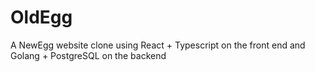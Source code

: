 # OldEgg
A NewEgg website clone using React + Typescript on the front end and Golang + PostgreSQL on the backend
